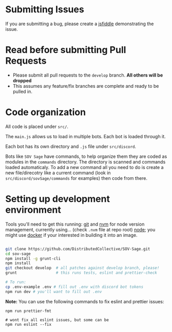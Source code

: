Submitting Issues
=================

If you are submitting a bug, please create a [jsfiddle](http://jsfiddle.net/) demonstrating the issue.

Read before submitting Pull Requests
====================================

 * Please submit all pull requests to the `develop` branch. **All others will be dropped**
 * This assumes any feature/fix branches are complete and ready to be pulled in.

Code organization
=================

All code is placed under `src/`.

The `main.js` allows us to load in multiple bots. Each bot is loaded through it.

Each bot has its own directory and `.js` file under `src/discord`.

Bots like `SOV Sage` have commands, to help organize them they are coded as modules in the `commands` directory. The directory is scanned and commands loaded automaticaly. To add a new command all you need to do is create a new file/direcotry like a current command (look in `src/discord/sovSage/commands` for examples) then code from there.

Setting up development environment
==================================

Tools you'll need to get this running:
[git](http://git-scm.com/) and
[nvm](https://github.com/creationix/nvm) for node version management, currently using... (check `.nvm` file at repo root)
[node](http://nodejs.org/); you might use
[docker](https://docs.docker.com/get-docker/) if your interested in building it into an image.

```bash

git clone https://github.com/DistributedCollective/SOV-Sage.git
cd sov-sage
npm install -g grunt-cli
npm install
git checkout develop  # all patches against develop branch, please!
grunt                 # this runs tests, eslint and prettier-check

# To run:
cp .env-example .env # fill out .env with discord bot tokens
npm run dev # you'll want to fill out .env
```

**Note:** You can use the following commands to fix eslint and prettier issues:
```
npm run prettier-fmt

# wont fix all eslint issues, but some can be
npm run eslint --fix
```
